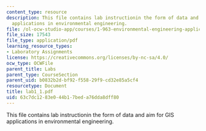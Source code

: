 ```yaml
---
content_type: resource
description: This file contains lab instructionin the form of data and aim for GIS
  applications in environmental engineering.
file: /ol-ocw-studio-app/courses/1-963-environmental-engineering-applications-of-geographic-information-systems-fall-2004/63c7dc1283e044b17beda76dda8dff80_lab1_1.pdf
file_size: 17543
file_type: application/pdf
learning_resource_types:
- Laboratory Assignments
license: https://creativecommons.org/licenses/by-nc-sa/4.0/
ocw_type: OCWFile
parent_title: Labs
parent_type: CourseSection
parent_uid: b0832b2d-bf92-f558-29f9-cd32e85a5cf4
resourcetype: Document
title: lab1_1.pdf
uid: 63c7dc12-83e0-44b1-7bed-a76dda8dff80
---
```

This file contains lab instructionin the form of data and aim for GIS applications in environmental engineering.